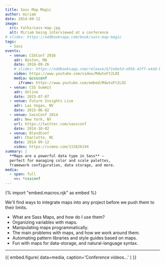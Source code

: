 ```yaml
---
title: Sass Map Magic
author: miriam
date: 2014-09-12
image:
  src: talks/sass-map.jpg
  alt: Miriam being interviewed at a conference
# slides: https://oddbooksapp.com/book/sass-map-magic
tags:
  - Sass
events:
  - venue: CSSConf 2016
    adr: Boston, MA
    date: 2016-09-26
    # slides: https://oddbooksapp.com/release/b71e6e5d-e956-42ff-a4dd-b70bf3b13a2a
    video: https://www.youtube.com/video/MdwtoFt2LOI
    media: &cssconf
      iframe: https://www.youtube.com/embed/MdwtoFt2LOI
  - venue: CSS Summit
    adr: Online
    date: 2015-07-07
  - venue: Future Insights Live
    adr: Las Vegas, NV
    date: 2015-06-02
  - venue: SassConf 2014
    adr: New York, NY
    url: https://twitter.com/sassconf
    date: 2014-10-02
  - venue: BlendConf
    adr: Charlotte, NC
    date: 2014-09-12
    video: https://vimeo.com/115826194
summary: |
  **Maps are a powerful data type in Sass** –
  perfect for managing color and scale palettes,
  framework configuration, data storage, and more.
media:
  - span: full
    <<: *cssconf
---
```


{% import "embed.macros.njk" as embed %}

We'll find ways to integrate maps into any project
before we push them to their limits.

- What are Sass Maps, and how do I use them?
- Organizing variables with maps.
- Manipulating maps programmatically.
- The main problems with maps, and how we work around them.
- Automating pattern libraries and style guides based on maps.
- Fun with maps for data-storage, and natural-language syntax.

------

{{ embed.figure(
  data=media,
  caption='Conference videos...'
) }}
